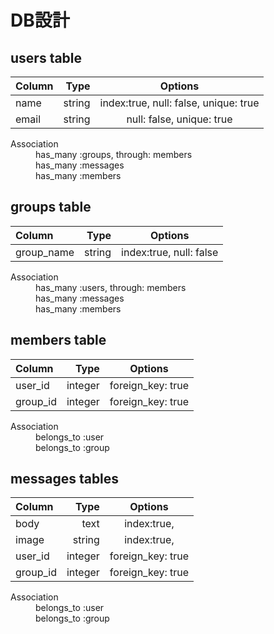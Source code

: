 # **DB設計**


## **users table**


|   Column   |     Type     |             Options                    |
|:-----------|-------------:|:--------------------------------------:|
|    name    |    string    | index:true, null: false, unique: true  |
|   email    |    string    | null: false, unique: true              |


<dl>
  <dt>Association</dt>
  <dd>has_many :groups, through: members</dd>
  <dd>has_many :messages</dd>
  <dd>has_many :members</dd>
</dl>


## **groups table**


|   Column   |     Type     |             Options                    |
|:-----------|-------------:|:--------------------------------------:|
| group_name |    string    | index:true, null: false                |


<dl>
  <dt>Association</dt>
  <dd>has_many :users, through: members</dd>
  <dd>has_many :messages</dd>
  <dd>has_many :members</dd>
</dl>


## **members table**


|   Column   |     Type     |             Options                    |
|:-----------|-------------:|:--------------------------------------:|
| user_id    |    integer   | foreign_key: true                      |
| group_id   |    integer   | foreign_key: true                      |


<dl>
  <dt>Association</dt>
  <dd>belongs_to :user</dd>
  <dd>belongs_to :group</dd>
</dl>

## **messages table**s


|   Column   |     Type     |             Options                    |
|:-----------|-------------:|:--------------------------------------:|
|   body     |    text      | index:true,                            |
|   image    |    string    | index:true,                            |
|   user_id  |    integer   | foreign_key: true                      |
|   group_id |    integer   | foreign_key: true                      |


<dl>
  <dt>Association</dt>
  <dd>belongs_to :user</dd>
  <dd>belongs_to :group</dd>
</dl>